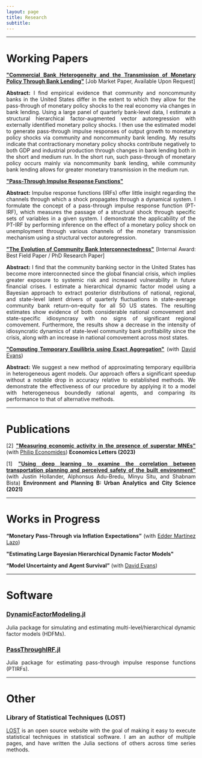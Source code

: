 ```yaml
---
layout: page
title: Research
subtitle: 
---
```

<style>body {text-align: justify}</style>
---
# <b>Working Papers</b> 

<ins>**"Commercial Bank Heterogeneity and the Transmission of Monetary Policy Through Bank Lending"**</ins> [Job Market Paper, Available Upon Request]

<b>Abstract:</b>
I find empirical evidence that community and noncommunity banks in the United States differ in the extent to which they allow for the pass-through of monetary policy shocks to the real economy via changes in bank lending.
Using a large panel of quarterly bank-level data, I estimate a structural hierarchical factor-augmented vector autoregression with externally identified monetary policy shocks.
I then use the estimated model to generate pass-through impulse responses of output growth to monetary policy shocks via community and noncommunity bank lending.
My results indicate that contractionary monetary policy shocks contribute negatively to both GDP and industrial production through changes in bank lending both in the short and medium run. 
In the short run, such pass-through of monetary policy occurs mainly via noncommunity bank lending, while community bank lending allows for greater monetary transmission in the medium run.

[<ins>**"Pass-Through Impulse Response Functions"**</ins>](https://gionikola.github.io/cv/ptirfs_nikolaishvili.pdf)

<b>Abstract:</b>
Impulse response functions (IRFs) offer little insight regarding the channels through which a shock propagates through a dynamical system. 
I formulate the concept of a pass-through impulse response function (PT-IRF), which measures the passage of a structural shock through specific sets of variables in a given system. 
I demonstrate the applicability of the PT-IRF by performing inference on the effect of a monetary policy shock on unemployment through various channels of the monetary transmission mechanism using a structural vector autoregression.

[<ins>**"The Evolution of Community Bank Interconnectedness"**</ins>](https://gionikola.github.io/cv/wp_cbinterconnectedness_nikolaishvili.pdf) [Internal Award: Best Field Paper / PhD Research Paper]

<b>Abstract:</b>
I find that the community banking sector in the United States has become more interconnected since the global financial crisis, which implies greater exposure to systemic risk and increased vulnerability in future financial crises.
I estimate a hierarchical dynamic factor model using a Bayesian approach to extract posterior distributions of national, regional, and state-level latent drivers of quarterly fluctuations in state-average community bank return-on-equity for all 50 US states.
The resulting estimates show evidence of both considerable national comovement and state-specific idiosyncrasy with no signs of significant regional comovement. 
Furthermore, the results show a decrease in the intensity of idiosyncratic dynamics of state-level community bank profitability since the crisis, along with an increase in national comovement across most states.

[<ins>**"Computing Temporary Equilibria using Exact Aggregation"**</ins>](https://gionikola.github.io/cv/evans&nikolaishvili_2023.pdf) (with [David Evans](http://econevans.com/))

<b>Abstract:</b>
We suggest a new method of approximating temporary equilibria in heterogeneous agent models. 
Our approach offers a significant speedup without a notable drop in accuracy relative to established methods.
We demonstrate the effectiveness of our procedure by applying it to a model with heterogeneous boundedly rational agents, and comparing its performance to that of alternative methods.

---
# <b>Publications</b>

[2] [<ins>**"Measuring economic activity in the presence of superstar MNEs"**</ins>](https://doi.org/10.1016/j.econlet.2023.111077) (with [Philip Economides](https://philip-economides.com/)) **Economics Letters (2023)**

[1] [<ins>**"Using deep learning to examine the correlation between transportation planning and perceived safety of the built environment"**</ins>](https://journals.sagepub.com/doi/abs/10.1177/2399808320959079) (with Justin Hollander, Alphonsus Adu-Bredu, Minyu Situ, and Shabnam Bista) **Environment and Planning B: Urban Analytics and City Science (2021)**

---
# <b>Works in Progress</b>

**“Monetary Pass-Through via Inflation Expectations”** (with [Edder Martínez Lazo](https://economics.uoregon.edu/profile/edderfer/))

**"Estimating Large Bayesian Hierarchical Dynamic Factor Models"**

**“Model Uncertainty and Agent Survival”** (with [David Evans](http://econevans.com/))

---
# <b>Software</b>

### <b>[DynamicFactorModeling.jl](https://github.com/gionikola/DynamicFactorModeling.jl)</b>

Julia package for simulating and estimating multi-level/hierarchical dynamic factor models (HDFMs).

### <b>[PassThroughIRF.jl](https://github.com/gionikola/PassThroughIRF.jl)</b>

Julia package for estimating pass-through impulse response functions (PTIRFs).

---
# <b>Other</b>

### <b>Library of Statistical Techniques (LOST)</b>

[LOST](https://lost-stats.github.io/) is an open source website with the goal of making it easy to execute statistical techniques in statistical software.
I am an author of multiple pages, and have written the Julia sections of others across time series methods. 
